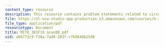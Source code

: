 ```yaml
---
content_type: resource
description: This resource contains problem statements related to circuit dependencies.
file: https://ol-ocw-studio-app-production.s3.amazonaws.com/courses/6-301-solid-state-circuits-fall-2010/ab6773c9f38a7a48203fc7b4649b25d8_MIT6_301F10_assn08.pdf
file_type: application/pdf
resourcetype: Document
title: MIT6_301F10_assn08.pdf
uid: ab6773c9-f38a-7a48-203f-c7b4649b25d8
---
```

